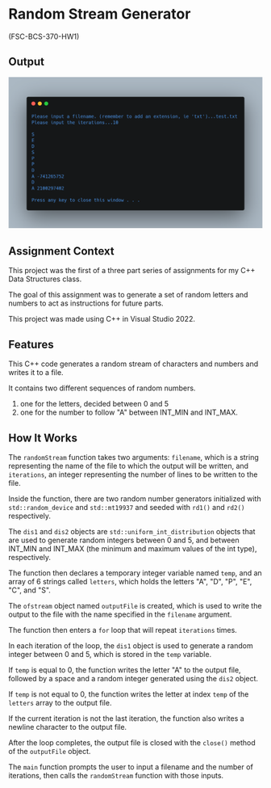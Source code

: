 # Random Stream Generator

(FSC-BCS-370-HW1)

## Output

![output](output.png)

## Assignment Context

This project was the first of a three part series of assignments for my C++ Data Structures class.

The goal of this assignment was to generate a set of random letters and numbers to act as instructions for future parts.

This project was made using C++ in Visual Studio 2022.

## Features

This C++ code generates a random stream of characters and numbers and writes it to a file. 

It contains two different sequences of random numbers.
1. one for the letters, decided between 0 and 5 
2. one for the number to follow "A" between INT_MIN and INT_MAX.

## How It Works

The `randomStream` function takes two arguments: `filename`, which is a string representing the name of the file to which the output will be written, and `iterations`, an integer representing the number of lines to be written to the file. 

Inside the function, there are two random number generators initialized with `std::random_device` and `std::mt19937` and seeded with `rd1()` and `rd2()` respectively. 

The `dis1` and `dis2` objects are `std::uniform_int_distribution` objects that are used to generate random integers between 0 and 5, and between INT_MIN and INT_MAX (the minimum and maximum values of the int type), respectively.

The function then declares a temporary integer variable named `temp`, and an array of 6 strings called `letters`, which holds the letters "A", "D", "P", "E", "C", and "S". 

The `ofstream` object named `outputFile` is created, which is used to write the output to the file with the name specified in the `filename` argument.

The function then enters a `for` loop that will repeat `iterations` times. 

In each iteration of the loop, the `dis1` object is used to generate a random integer between 0 and 5, which is stored in the `temp` variable. 

If `temp` is equal to 0, the function writes the letter "A" to the output file, followed by a space and a random integer generated using the `dis2` object. 

If `temp` is not equal to 0, the function writes the letter at index `temp` of the `letters` array to the output file. 

If the current iteration is not the last iteration, the function also writes a newline character to the output file.

After the loop completes, the output file is closed with the `close()` method of the `outputFile` object.

The `main` function prompts the user to input a filename and the number of iterations, then calls the `randomStream` function with those inputs.
